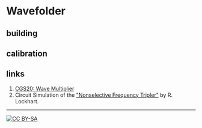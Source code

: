 # Wavefolder


## building

## calibration

## links

1) [CGS20: Wave Multiplier](https://www.elby-designs.com/webtek/cgs/cgs29/cgs29_wave_multiplier.html)
1) Circuit Simulation of the ["Nonselective Frequency Tripler"](https://www.falstad.com/circuit/circuitjs.html?cct=$+1+0.000005+12.050203812241895+50+5+43%0At+208+288+256+288+0+1+0.5622631831784811+0.6027259197443353+100%0At+208+192+256+192+0+-1+0.5622631831784811+-0.5915286149180423+100%0Ar+256+176+256+112+0+15000%0AR+256+112+256+80+0+0+40+15+0+0+0.5%0Aw+256+208+256+240+0%0Aw+256+240+256+272+0%0Aw+256+240+320+240+0%0AR+256+368+256+416+0+0+40+-15+0+0+0.5%0Ar+256+368+256+304+0+15000%0Aw+208+192+208+240+0%0Aw+208+240+208+288+0%0Aw+208+240+160+240+0%0Aa+400+256+512+256+8+15+-15+1000000+0.00008844289781267837+0+100000%0Aa+400+336+512+336+8+15+-15+1000000+0.8845262653143774+0+100000%0Ar+400+240+320+240+0+10000%0Ar+400+176+512+176+0+100000%0Ar+512+256+592+256+0+1000%0Aw+400+176+400+240+0%0Aw+512+176+512+256+0%0Ag+400+272+400+288+0%0Ag+400+352+400+384+0%0Ag+592+400+592+432+0%0Ar+512+336+592+336+0+1000%0Ar+592+336+592+400+0+1000%0Aw+320+240+320+320+0%0Aw+320+320+400+320+0%0Ap+592+256+656+256+1+0%0Ap+592+336+656+336+1+0%0AR+112+208+112+160+0+1+20+10+0+0+0.5%0A174+112+272+160+224+1+100000+0.7871+Resistance%0Ag+112+272+112+320+0%0Ao+26+64+0+4098+20+0.1+0+1%0Ao+27+64+0+4098+10+0.1+1+1%0Ao+28+64+0+4099+10+0.00078125+2+2+28+3%0A) by R. Lockhart.

---
[![CC BY-SA](https://licensebuttons.net/l/by-sa/3.0/88x31.png)](https://creativecommons.org/licenses/by-sa/4.0/)
